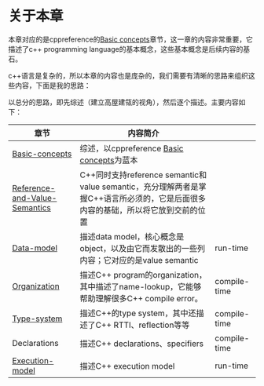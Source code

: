 # 关于本章

本章对应的是cppreference的[Basic concepts](https://en.cppreference.com/w/cpp/language/basic_concepts)章节，这一章的内容非常重要，它描述了c++ programming language的基本概念，这些基本概念是后续内容的基石。

c++语言是复杂的，所以本章的内容也是庞杂的，我们需要有清晰的思路来组织这些内容，下面是我的思路：

以总分的思路，即先综述（建立高屋建瓴的视角），然后逐个描述。主要内容如下：



| 章节                                                         | 内容简介                                                     |              |
| ------------------------------------------------------------ | ------------------------------------------------------------ | ------------ |
| [Basic-concepts](./Basic-concepts.md)                        | 综述，以cppreference [Basic concepts](https://en.cppreference.com/w/cpp/language/basic_concepts)为蓝本 |              |
| [Reference-and-Value-Semantics](./Reference-and-Value-Semantics/index.md) | C++同时支持reference semantic和value semantic，充分理解两者是掌握C++语言所必须的，它是后面很多内容的基础，所以将它放到交前的位置 |              |
| [Data-model](./Data-model/index.md)                          | 描述data model，核心概念是object，以及由它而发散出的一些列内容；它对应的是value semantic | run-time     |
| [Organization](./Organization/index.md)                      | 描述C++ program的organization，其中描述了name-lookup，它能够帮助理解很多C++ compile error。 | compile-time |
| [Type-system](./Type-system/index.md)                        | 描述C++的type system，其中还描述了C++ RTTI、reflection等等   | compile-time |
| Declarations                                                 | 描述C++ declarations、specifiers                             | compile-time |
| [Execution-model](./Execution-model/index.md)                | 描述C++ execution model                                      | run-time     |


